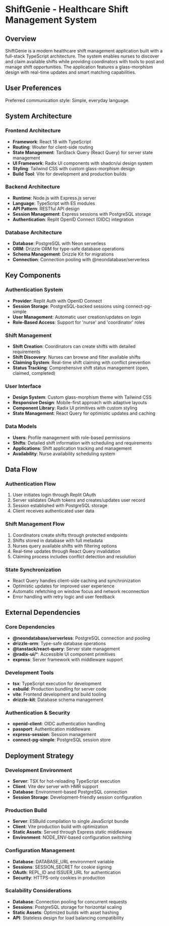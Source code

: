 # ShiftGenie - Healthcare Shift Management System

## Overview

ShiftGenie is a modern healthcare shift management application built with a full-stack TypeScript architecture. The system enables nurses to discover and claim available shifts while providing coordinators with tools to post and manage shift opportunities. The application features a glass-morphism design with real-time updates and smart matching capabilities.

## User Preferences

Preferred communication style: Simple, everyday language.

## System Architecture

### Frontend Architecture
- **Framework**: React 18 with TypeScript
- **Routing**: Wouter for client-side routing
- **State Management**: TanStack Query (React Query) for server state management
- **UI Framework**: Radix UI components with shadcn/ui design system
- **Styling**: Tailwind CSS with custom glass-morphism design
- **Build Tool**: Vite for development and production builds

### Backend Architecture
- **Runtime**: Node.js with Express.js server
- **Language**: TypeScript with ES modules
- **API Pattern**: RESTful API design
- **Session Management**: Express sessions with PostgreSQL storage
- **Authentication**: Replit OpenID Connect (OIDC) integration

### Database Architecture
- **Database**: PostgreSQL with Neon serverless
- **ORM**: Drizzle ORM for type-safe database operations
- **Schema Management**: Drizzle Kit for migrations
- **Connection**: Connection pooling with @neondatabase/serverless

## Key Components

### Authentication System
- **Provider**: Replit Auth with OpenID Connect
- **Session Storage**: PostgreSQL-backed sessions using connect-pg-simple
- **User Management**: Automatic user creation/updates on login
- **Role-Based Access**: Support for 'nurse' and 'coordinator' roles

### Shift Management
- **Shift Creation**: Coordinators can create shifts with detailed requirements
- **Shift Discovery**: Nurses can browse and filter available shifts
- **Claiming System**: Real-time shift claiming with conflict prevention
- **Status Tracking**: Comprehensive shift status management (open, claimed, completed)

### User Interface
- **Design System**: Custom glass-morphism theme with Tailwind CSS
- **Responsive Design**: Mobile-first approach with adaptive layouts
- **Component Library**: Radix UI primitives with custom styling
- **State Management**: React Query for optimistic updates and caching

### Data Models
- **Users**: Profile management with role-based permissions
- **Shifts**: Detailed shift information with scheduling and requirements
- **Applications**: Shift application tracking and management
- **Availability**: Nurse availability scheduling system

## Data Flow

### Authentication Flow
1. User initiates login through Replit OAuth
2. Server validates OAuth tokens and creates/updates user record
3. Session established with PostgreSQL storage
4. Client receives authenticated user data

### Shift Management Flow
1. Coordinators create shifts through protected endpoints
2. Shifts stored in database with full metadata
3. Nurses query available shifts with filtering options
4. Real-time updates through React Query invalidation
5. Claiming process includes conflict detection and resolution

### State Synchronization
- React Query handles client-side caching and synchronization
- Optimistic updates for improved user experience
- Automatic refetching on window focus and network reconnection
- Error handling with retry logic and user feedback

## External Dependencies

### Core Dependencies
- **@neondatabase/serverless**: PostgreSQL connection and pooling
- **drizzle-orm**: Type-safe database operations
- **@tanstack/react-query**: Server state management
- **@radix-ui/***: Accessible UI component primitives
- **express**: Server framework with middleware support

### Development Tools
- **tsx**: TypeScript execution for development
- **esbuild**: Production bundling for server code
- **vite**: Frontend development and build tooling
- **drizzle-kit**: Database schema management

### Authentication & Security
- **openid-client**: OIDC authentication handling
- **passport**: Authentication middleware
- **express-session**: Session management
- **connect-pg-simple**: PostgreSQL session store

## Deployment Strategy

### Development Environment
- **Server**: TSX for hot-reloading TypeScript execution
- **Client**: Vite dev server with HMR support
- **Database**: Environment-based PostgreSQL connection
- **Session Storage**: Development-friendly session configuration

### Production Build
- **Server**: ESBuild compilation to single JavaScript bundle
- **Client**: Vite production build with optimization
- **Static Assets**: Served through Express static middleware
- **Environment**: NODE_ENV-based configuration switching

### Configuration Management
- **Database**: DATABASE_URL environment variable
- **Sessions**: SESSION_SECRET for cookie signing
- **OAuth**: REPL_ID and ISSUER_URL for authentication
- **Security**: HTTPS-only cookies in production

### Scalability Considerations
- **Database**: Connection pooling for concurrent requests
- **Sessions**: PostgreSQL storage for horizontal scaling
- **Static Assets**: Optimized builds with asset hashing
- **API**: Stateless design for load balancing compatibility